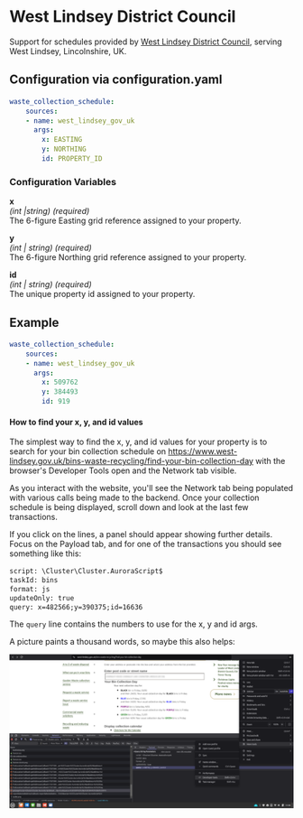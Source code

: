 # West Lindsey District Council

Support for schedules provided by [West Lindsey District Council](https://www.west-lindsey.gov.uk), serving West Lindsey, Lincolnshire, UK.

## Configuration via configuration.yaml

```yaml
waste_collection_schedule:
    sources:
    - name: west_lindsey_gov_uk
      args:
        x: EASTING
        y: NORTHING
        id: PROPERTY_ID
```

### Configuration Variables

**x**<br>
*(int |string) (required)*<br>
The 6-figure Easting grid reference assigned to your property.

**y**<br>
*(int | string) (required)*<br>
The 6-figure Northing grid reference assigned to your property.

**id**<br>
*(int | string) (required)*<br>
The unique property id assigned to your property.


## Example
```yaml
waste_collection_schedule:
    sources:
    - name: west_lindsey_gov_uk
      args:
        x: 509762
        y: 384493
        id: 919
```

#### How to find your x, y, and id values
The simplest way to find the x, y, and id values for your property is to search for your bin collection schedule on https://www.west-lindsey.gov.uk/bins-waste-recycling/find-your-bin-collection-day
 with the browser's Developer Tools open and the Network tab visible.

As you interact with the website, you'll see the Network tab being populated with various calls being made to the backend. Once your collection schedule is being displayed, scroll down and look at the last few transactions.

If you click on the lines, a panel should appear showing further details. Focus on the Payload tab, and for one of the transactions you should see something like this:

```
script: \Cluster\Cluster.AuroraScript$
taskId: bins
format: js
updateOnly: true
query: x=482566;y=390375;id=16636
```

The `query` line contains the numbers to use for the x, y and id args. 

A picture paints a thousand words, so maybe this also helps:

![West Lindsey Screenshot](/images/west_lindsey_gov_uk.png)